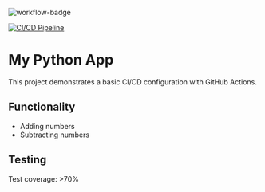 ![workflow-badge](https://github.com/Abendgast/Github-Actions-HW/actions/workflows/main.yml/badge.svg)

[![CI/CD Pipeline](https://github.com/Abendgast/Github-Actions-HW/actions/workflows/main.yml/badge.svg?branch=develop)](https://github.com/Abendgast/Github-Actions-HW/actions/workflows/main.yml)


# My Python App

This project demonstrates a basic CI/CD configuration with GitHub Actions.

## Functionality

- Adding numbers
- Subtracting numbers

## Testing

Test coverage: >70%
